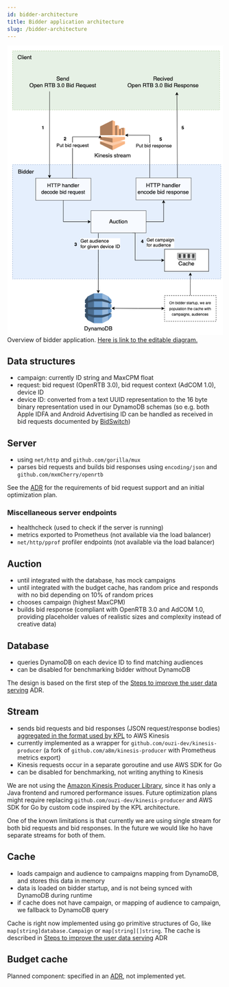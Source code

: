 ```yaml
---
id: bidder-architecture
title: Bidder application architecture
slug: /bidder-architecture
---
```


![App diagram](./bidder-app-diagram.png)
Overview of bidder application. [Here is link to the editable diagram.](https://app.diagrams.net/#G1KKabdL3NOQlOdDqZZ5mfz-BsftgNIhPH)

## Data structures

* campaign: currently ID string and MaxCPM float
* request: bid request (OpenRTB 3.0), bid request context (AdCOM 1.0), device ID
* device ID: converted from a text UUID representation to the 16 byte binary representation used in our DynamoDB
  schemas (so e.g. both Apple IDFA and Android Advertising ID can be handled as received in bid requests documented by
  [BidSwitch](https://protocol.bidswitch.com/rtb/context-device.html))

## Server

* using `net/http` and `github.com/gorilla/mux`
* parses bid requests and builds bid responses using `encoding/json` and `github.com/mxmCherry/openrtb`

See the [ADR](../adr/AB-64-bid-request-parsing.md) for the requirements of bid request
support and an initial optimization plan.

### Miscellaneous server endpoints

* healthcheck (used to check if the server is running)
* metrics exported to Prometheus (not available via the load balancer)
* `net/http/pprof` profiler endpoints (not available via the load balancer)

## Auction

* until integrated with the database, has mock campaigns
* until integrated with the budget cache, has random price and responds with no bid depending on 10% of random prices
* chooses campaign (highest MaxCPM)
* builds bid response (compliant with OpenRTB 3.0 and AdCOM 1.0, providing placeholder values of realistic sizes and
  complexity instead of creative data)

## Database

* queries DynamoDB on each device ID to find matching audiences
* can be disabled for benchmarking bidder without DynamoDB

The design is based on the first step of the [Steps to improve the user data serving](../adr/AB-1-steps-to-improve-the-user-data-serving.md) ADR.

## Stream

* sends bid requests and bid responses (JSON request/response bodies) [aggregated in the format used by KPL](https://github.com/awslabs/amazon-kinesis-producer/blob/master/aggregation-format.md) to AWS Kinesis
* currently implemented as a wrapper for `github.com/ouzi-dev/kinesis-producer` (a fork of
  `github.com/a8m/kinesis-producer` with Prometheus metrics export)
* Kinesis requests occur in a separate goroutine and use AWS SDK for Go
* can be disabled for benchmarking, not writing anything to Kinesis

We are not using the [Amazon Kinesis Producer Library](https://github.com/awslabs/amazon-kinesis-producer), since it
has only a Java frontend and rumored performance issues. Future optimization plans might require replacing
`github.com/ouzi-dev/kinesis-producer` and AWS SDK for Go by custom code inspired by the KPL architecture.

One of the known limitations is that currently we are using single stream for both bid requests and bid responses.
In the future we would like ho have separate streams for both of them.

## Cache

* loads campaign and audience to campaigns mapping from DynamoDB, and stores this data in memory
* data is loaded on bidder startup, and is not being synced with DynamoDB during runtime
* if cache does not have campaign, or mapping of audience to campaign, we fallback to DynamoDB query

Cache is right now implemented using go primitive structures of Go, like `map[string]database.Campaign` or `map[string][]string`.
The cache is described in [Steps to improve the user data serving](../adr/AB-1-steps-to-improve-the-user-data-serving.md) ADR


## Budget cache

Planned component: specified in an [ADR](../adr/AB-68-budget-cache.md), not implemented yet.
